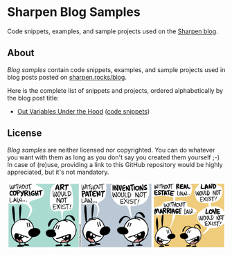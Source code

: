 # Sharpen Blog Samples
Code snippets, examples, and sample projects used on the [Sharpen blog](http://sharpen.rocks/blog).

## About
*Blog samples* contain code snippets, examples, and sample projects used in blog posts posted on [sharpen.rocks/blog](http://sharpen.rocks/blog).

Here is the complete list of snippets and projects, ordered alphabetically by the blog post title:

- [Out Variables Under the Hood](http://sharpen.rocks/blog/out-variables-under-the-hood/) ([code snippets](OutVariablesUnderTheHood))

## License
*Blog samples* are neither licensed nor copyrighted. You can do whatever you want with them as long as you don't say you created them yourself ;-) In case of (re)use, providing a link to this GitHub repository would be highly appreciated, but it's not mandatory.

<p align="center">
    <a href="http://mimiandeunice.com/"><img src="without-copyright-law.png" alt="Mimi & Eunice - Without Copyright Law?" style="max-width:100%;"></a>
</p>